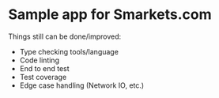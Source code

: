 # Sample app for Smarkets.com

Things still can be done/improved:

- Type checking tools/language
- Code linting
- End to end test
- Test coverage
- Edge case handling (Network IO, etc.)

